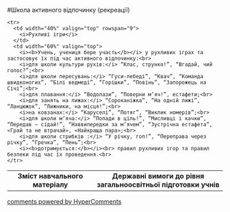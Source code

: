 <div id="hypercomments_widget" class="js-hypercomments-widget invisible"></div>

#Школа активного відпочинку (рекреації)

<table>
  <body>
    <tr>
      <td width="40%" align="center">
        <b>Зміст навчального матеріалу</b>
      </td>
      <td width="60%" align="center" valign="top">
        <b>Державні вимоги до рівня загальноосвітньої підготовки учнів</b>
      </td>
    </tr>

    <tr>
      <td width="40%" valign="top" rowspan="9">
        <i>Рухливі ігри</i>
      </td>
      <td width="60%" valign="top">
        <i><b>Учень, учениця бере участь</b></i> у рухливих іграх та застосовує їх під час активного відпочинку:<br>
        <i>для школи культури рухів:</i> “Клас, струнко!”, “Вгадай, чий голос?”;<br>
        <i>для школи пересувань:</i> “Гуси-лебеді”, “Квач”, “Команда швидконогих”, “Білі ведмеді”, “Горішки”, “Повінь”, “Запорожець на Січі”;<br>
        <i>для плавання:</i> “Водолази”, “Поверни м’яч!”, естафети;<br>
        <i>для занять на лижах:</i> “Сороканіжка”, “На одній лижі”, “Ланцюжок”, “Лижники, на місця!”;<br>
        <i>на ковзанах:</i> “Каруселі”, “Потяг”, “Виклик номерів”;<br>
        <i>для школи м’яча:</i> “Попади в ціль!”, “Мисливці і качки”, “Передав – сідай!”, “Наввипередки за м’ячем”, “Зустрічна естафета”, «Грай та не втрачай», «Найкраща пара»;<br>
        <i>для школи стрибків :</i> “У річку, гоп!”, “Переправа через річку”, “Гречка”, “Пень”;<br>
        <i><b>дотримується:</b></i><br> правил рухливих ігор та правил безпеки під час їх проведення.<br>
    </tr>
  </body>
</table>

<div class="js-hypercomments-container">
    <a href="http://hypercomments.com" class="hc-link" title="comments widget">comments powered by HyperComments</a>
</div>